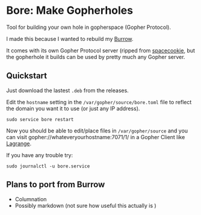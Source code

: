 # Bore: Make Gopherholes

Tool for building your own hole in gopherspace (Gopher Protocol).

I made this because I wanted to rebuild my [Burrow](https://github.com/someodd/burrow).

It comes with its own Gopher Protocol server (ripped from [spacecookie](https://github.com/sternenseemann/spacecookie), but the gopherhole it builds can be used by pretty much any Gopher server.

## Quickstart

Just download the lastest `.deb` from the releases.

Edit the `hostname` setting in the `/var/gopher/source/bore.toml` file to reflect the domain you want it to use (or just any IP address).

```
sudo service bore restart
```

Now you should be able to edit/place files in `/var/gopher/source` and you can visit gopher://whateveryourhostname:7071/1/ in a Gopher Client like [Lagrange](https://gmi.skyjake.fi/lagrange/).

If you have any trouble try:

```
sudo journalctl -u bore.service
```

## Plans to port from Burrow

* Columnation
* Possibly markdown (not sure how useful this actually is )